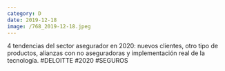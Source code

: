 ```yaml
--- 
category: D 
date: 2019-12-18 
image: /768_2019-12-18.jpeg 
--- 
```


4 tendencias del sector asegurador en 2020: nuevos clientes, otro tipo de productos, alianzas con no aseguradoras y implementación real de la tecnología. #DELOITTE #2020 #SEGUROS